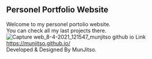 ## Personel Portfolio Website
Welcome to my personel portolio website.<br>
You can check all my last projects there.<br>
![Capture web_8-4-2021_121547_munjitso github io](https://user-images.githubusercontent.com/72764494/114010360-51b68600-9864-11eb-9379-20ff636c0ec1.jpeg)
Link https://munjitso.github.io/<br>
Developed & Designed By MunJitso.
